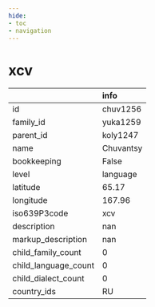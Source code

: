 ```yaml
---
hide:
- toc
- navigation
---
```

# xcv
|                      | info      |
|:---------------------|:----------|
| id                   | chuv1256  |
| family_id            | yuka1259  |
| parent_id            | koly1247  |
| name                 | Chuvantsy |
| bookkeeping          | False     |
| level                | language  |
| latitude             | 65.17     |
| longitude            | 167.96    |
| iso639P3code         | xcv       |
| description          | nan       |
| markup_description   | nan       |
| child_family_count   | 0         |
| child_language_count | 0         |
| child_dialect_count  | 0         |
| country_ids          | RU        |
